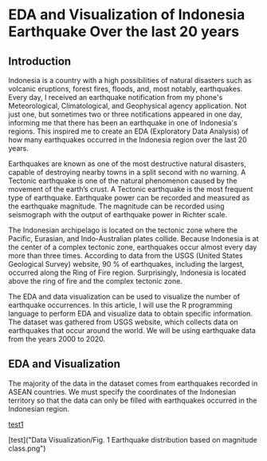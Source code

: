 # EDA and Visualization of Indonesia Earthquake Over the last 20 years

## Introduction
Indonesia is a country with a high possibilities of natural disasters such as volcanic eruptions, forest fires, floods, and, most notably, earthquakes. Every day, I received an earthquake notification from my phone's Meteorological, Climatological, and Geophysical agency application. Not just one, but sometimes two or three notifications appeared in one day, informing me that there has been an earthquake in one of Indonesia's regions. This inspired me to create an EDA (Exploratory Data Analysis) of how many earthquakes occurred in the Indonesia region over the last 20 years.

Earthquakes are known as one of the most destructive natural disasters, capable of destroying nearby towns in a split second with no warning. A Tectonic earthquake is one of the natural phenomenon caused by the movement of the earth’s crust. A Tectonic earthquake is the most frequent type of earthquake. Earthquake power can be recorded and measured as the earthquake magnitude. The magnitude can be recorded using seismograph with the output of earthquake power in Richter scale. 

The Indonesian archipelago is located on the tectonic zone where the Pacific, Eurasian, and Indo-Australian plates collide. Because Indonesia is at the center of a complex tectonic zone, earthquakes occur almost every day more than three times. According to data from the USGS (United States Geological Survey) website, 90 % of earthquakes, including the largest, occurred along the Ring of Fire region. Surprisingly, Indonesia is located above the ring of fire and the complex tectonic zone.

The EDA and data visualization can be used to visualize the number of earthquake occurrences. In this article, I will use the R programming language to perform EDA and visualize data to obtain specific information. The dataset was gathered from USGS website, which collects data on earthquakes that occur around the world. We will be using earthquake data from the years 2000 to 2020.

## EDA and Visualization
The majority of the data in the dataset comes from earthquakes recorded in ASEAN countries. We must specify the coordinates of the Indonesian territory so that the data can only be filled with earthquakes occurred in the Indonesian region.

[test1]("https://github.com/nugrahazikry/EDA-Earthquake/blob/bb9af4ca963d474484c21571622363c10ac6693d/Data%20Visualization/Fig.%201%20Earthquake%20distribution%20based%20on%20magnitude%20class.png")

[test]("Data Visualization/Fig. 1 Earthquake distribution based on magnitude class.png")

